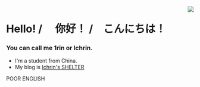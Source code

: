 <img align="right" src="https://github-readme-stats.vercel.app/api?username=1rin&show_icons=true&theme=vue&hide_title=true" />

# Hello! / 　你好！ /　こんにちは！

### You can call me 1rin or Ichrin.

- I'm a student from China.
- My blog is [Ichrin's SHELTER](https://shelter.ichrin.eu.org)

POOR ENGLISH
